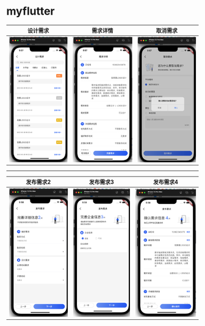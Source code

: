 # myflutter


设计需求|需求详情|取消需求
------------ | ------------- | ------------|
![](./Snip20220512_17.png)|![](./Snip20220512_18.png)|![](./Snip20220512_19.png)



---
发布需求2|发布需求3|发布需求4
------------ | ------------- | ------------|
![](./Snip20220512_20.png)|![](./Snip20220512_21.png)|![](./Snip20220512_22.png)